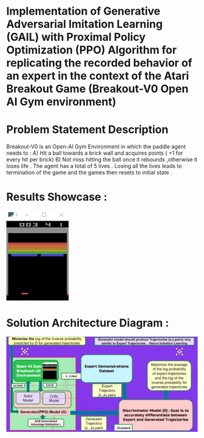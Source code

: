 # Implementation of Generative Adversarial Imitation Learning (GAIL) with Proximal Policy Optimization (PPO) Algorithm for replicating the recorded behavior of an expert in the context of the Atari Breakout Game (Breakout-V0 Open AI Gym environment)
# Problem Statement Description
Breakout-V0 is an Open-AI Gym Environment in which the paddle agent needs to :
A) Hit a ball towards a brick wall and acquires points ( +1 for every hit per brick)
B) Not miss hitting the ball once it rebounds ,otherwise it loses life . The agent has a total of 5 lives . Losing all the lives leads to termination of the game and the games then resets to initial state .
# Results Showcase :
![trained_agent_playing_atari_breakout_gym_env](https://github.com/PranayKr/Generative_Adversarial_Imitation_Learning/blob/main/Breakout_Gym.gif)
# Solution Architecture Diagram :
![solution_archtecture_diagram](https://github.com/PranayKr/Generative_Adversarial_Imitation_Learning/blob/main/GAIL_BREAKOUT_ARCHITECTURE.png)


